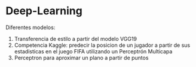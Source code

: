 # Deep-Learning

Diferentes modelos:
<ol>
  <li>Transferencia de estilo a partir del modelo VGG19</li>
  <li>Competencia Kaggle: predecir la posicion de un jugador a partir de sus estadisticas en el juego FIFA utilizando un Perceptrón Multicapa</li>
  <li>Perceptron para aproximar un plano a partir de puntos</li>
</ol>
